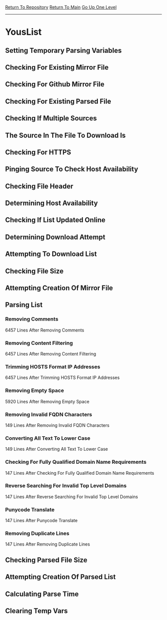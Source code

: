 [Return To Repository](https://github.com/bast69/piholeparser/)
[Return To Main](https://github.com/bast69/piholeparser/blob/master/RecentRunLogs/Mainlog.md)
[Go Up One Level](https://github.com/bast69/piholeparser/blob/master/RecentRunLogs/TopLevelScripts/30-Processing-External-Blacklists.md)
____________________________________
# YousList
## Setting Temporary Parsing Variables
## Checking For Existing Mirror File
## Checking For Github Mirror File
## Checking For Existing Parsed File
## Checking If Multiple Sources
## The Source In The File To Download Is
## Checking For HTTPS
## Pinging Source To Check Host Availability
## Checking File Header
## Determining Host Availability
## Checking If List Updated Online
## Determining Download Attempt
## Attempting To Download List
## Checking File Size
## Attempting Creation Of Mirror File
## Parsing List
### Removing Comments
6457 Lines After Removing Comments
### Removing Content Filtering
6457 Lines After Removing Content Filtering
### Trimming HOSTS Format IP Addresses
6457 Lines After Trimming HOSTS Format IP Addresses
### Removing Empty Space
5920 Lines After Removing Empty Space
### Removing Invalid FQDN Characters
149 Lines After Removing Invalid FQDN Characters
### Converting All Text To Lower Case
149 Lines After Converting All Text To Lower Case
### Checking For Fully Qualified Domain Name Requirements
147 Lines After Checking For Fully Qualified Domain Name Requirements
### Reverse Searching For Invalid Top Level Domains
147 Lines After Reverse Searching For Invalid Top Level Domains
### Punycode Translate
147 Lines After Punycode Translate
### Removing Duplicate Lines
147 Lines After Removing Duplicate Lines
## Checking Parsed File Size
## Attempting Creation Of Parsed List
## Calculating Parse Time
## Clearing Temp Vars
